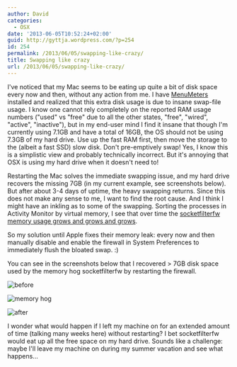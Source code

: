 ```yaml
---
author: David
categories:
  - OSX
date: '2013-06-05T10:52:24+02:00'
guid: http://gyttja.wordpress.com/?p=254
id: 254
permalink: /2013/06/05/swapping-like-crazy/
title: Swapping like crazy
url: /2013/06/05/swapping-like-crazy/
---
```



I've noticed that my Mac seems to be eating up quite a bit of disk space every now and then, without any action from me. I have [MenuMeters](http://www.ragingmenace.com/software/menumeters/) installed and realized that this extra disk usage is due to insane swap-file usage. I know one cannot rely completely on the reported RAM usage numbers ("used" vs "free" due to all the other states, "free", "wired", "active", "inactive"), but in my end-user mind I find it insane that though I'm currently using 7.1GB and have a total of 16GB, the OS should not be using 7.3GB of my hard drive. Use up the fast RAM first, then move the storage to the (albeit a fast SSD) slow disk. Don't pre-emptively swap! Yes, I know this is a simplistic view and probably technically incorrect. But it's annoying that OSX is using my hard drive when it doesn't need to!

<!--more-->

Restarting the Mac solves the immediate swapping issue, and my hard drive recovers the missing 7GB (in my current example, see screenshots below). But after about 3-4 days of uptime, the heavy swapping returns. Since this does not make any sense to me, I want to find the root cause. And I think I might have an inkling as to some of the swapping. Sorting the processes in Activity Monitor by virtual memory, I see that over time the [socketfilterfw memory usage grows and grows and grows](https://discussions.apple.com/thread/2757238?start=0&tstart=0).

So my solution until Apple fixes their memory leak: every now and then manually disable and enable the firewall in System Preferences to immediately flush the bloated swap. :)

You can see in the screenshots below that I recovered > 7GB disk space used by the memory hog socketfilterfw by restarting the firewall.

![before](/images/2013/06/before.png)

![memory hog](/images/2013/06/memoryhog.png)

![after](/images/2013/06/after.png)

I wonder what would happen if I left my machine on for an extended amount of time (talking many weeks here) without restarting? I bet socketfilterfw would eat up all the free space on my hard drive. Sounds like a challenge: maybe I'll leave my machine on during my summer vacation and see what happens...
